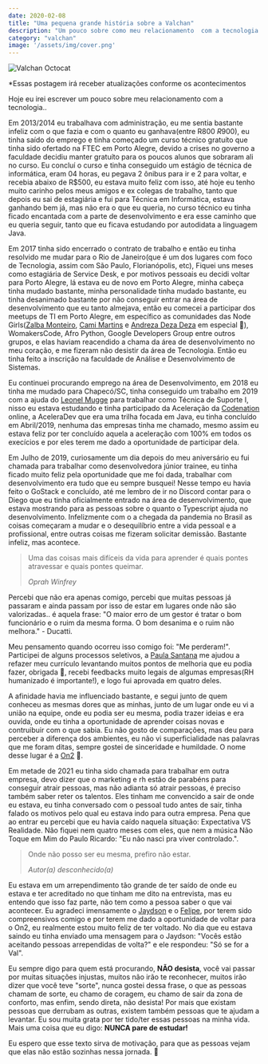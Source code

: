 ```yaml
---
date: 2020-02-08
title: "Uma pequena grande história sobre a Valchan"
description: "Um pouco sobre como meu relacionamento  com a tecnologia começou."
category: "valchan"
image: '/assets/img/cover.png'
---
```


<div class="smallSize">

![Valchan Octocat](/assets/img/octocatValchan.png)

</div>

*Essas postagem irá receber atualizações conforme os acontecimentos

Hoje eu irei escrever um pouco sobre meu relacionamento com a tecnologia..  

Em 2013/2014 eu trabalhava com administração, eu me sentia bastante infeliz com o que fazia e com o quanto eu ganhava(entre R$800 ~ R$900), eu tinha saído do emprego e tinha começado um curso técnico gratuíto que tinha sido ofertado na FTEC em Porto Alegre, devido a crises no governo a faculdade decidiu manter gratuíto para os poucos alunos que sobraram ali no curso. Eu concluí o curso e tinha conseguido um estágio de técnica de informática, eram 04 horas, eu pegava 2 ônibus para ir e 2 para voltar, e recebia abaixo de R$500, eu estava muito feliz com isso, até hoje eu tenho muito carinho pelos meus amigos e ex colegas de trabalho, tanto que depois eu sai de estagiária e fui para Técnica em Informática, estava ganhando bem já, mas não era o que eu queria, no curso técnico eu tinha ficado encantada com a parte de desenvolvimento e era esse caminho que eu queria seguir, tanto que eu ficava estudando por autodidata a linguagem Java. 

Em 2017 tinha sido encerrado o contrato de trabalho e então eu tinha resolvido me mudar para o Rio de Janeiro(que é um dos lugares com foco de Tecnologia, assim com São Paulo, Florianópolis, etc), Fiquei uns meses como estagiária de Service Desk, e por motivos pessoais eu decidi voltar para Porto Alegre, lá estava eu de novo em Porto Alegre, minha cabeça tinha mudado bastante, minha personalidade tinha mudado bastante, eu tinha desanimado bastante por não conseguir entrar na área de desenvolvimento que eu tanto almejava, então eu comecei a participar dos meetups de TI em Porto Alegre, em específico as comunidades das Node Girls(<a href="https://www.facebook.com/zalba.monteiro" target="_blank" rel="noopener noreferrer">Zalba Monteiro</a>, <a href="https://www.facebook.com/profile.php?id=100009106231893" target="_blank" rel="noopener noreferrer">Cami Martins</a> e <a href="https://www.facebook.com/andrezaar" target="_blank" rel="noopener noreferrer">Andreza Deza Deza</a> em especial 💙), WomakersCode, Afro Python, Google Developers Group entre outros grupos, e elas haviam reacendido a chama da área de desenvolvimento no meu coração, e me fizeram não desistir da área de Tecnologia. Então eu tinha feito a inscrição na faculdade de Análise e Desenvolvimento de Sistemas. 

Eu continuei procurando emprego na área de Desenvolvimento, em 2018 eu tinha me mudado para Chapecó/SC, tinha conseguido um trabalho em 2019 com a ajuda do <a href="https://www.facebook.com/leonel.mugge" target="_blank" rel="noopener noreferrer">Leonel Mugge</a> para trabalhar como Técnica de Suporte I, nisso eu estava estudando e tinha participado da Aceleração da <a href="https://www.facebook.com/dev.codenation" target="_blank" rel="noopener noreferrer">Codenation</a> online, a AceleraDev que era uma trilha focada em Java, eu tinha concluído em Abril/2019, nenhuma das empresas tinha me chamado, mesmo assim eu estava feliz por ter concluído aquela a aceleração com 100% em todos os execícios e por eles terem me dado a oportunidade de participar dela.

Em Julho de 2019, curiosamente um dia depois do meu aniversário eu fui chamada para trabalhar como desenvolvedora júnior trainee, eu tinha ficado muito feliz pela oportunidade que me foi dada, trabalhar com desenvolvimento era tudo que eu sempre busquei! Nesse tempo eu havia feito o GoStack e concluído, até me lembro de ir no Discord contar para o Diego que eu tinha oficialmente entrado na área de desenvolvimento, que estava mostrando para as pessoas sobre o quanto o Typescript ajuda no desenvolvimento. Infelizmente com o a chegada da pandemia no Brasil as coisas começaram a mudar e o desequilíbrio entre a vida pessoal e a profissional, entre outras coisas me fizeram solicitar demissão. Bastante infeliz, mas acontece.

<blockquote>  
  <p>Uma das coisas mais difíceis da vida para aprender é quais pontes atravessar e quais pontes queimar.</p>
  <cite>Oprah Winfrey</cite>
</blockquote>

Percebi que não era apenas comigo, percebi que muitas pessoas já passaram e ainda passam por isso de estar em lugares onde não são valorizadas.. é aquela frase: "O maior erro de um gestor é tratar o bom funcionário e o ruim da mesma forma. O bom desanima e o ruim não melhora." - Ducatti.

Meu pensamento quando ocorreu isso comigo foi: "Me perderam!". Participei de alguns processos seletivos, a <a href="https://www.facebook.com/paulasanrosa13" target="_blank" rel="noopener noreferrer">Paula Santana</a> me ajudou a refazer meu currículo levantando muitos pontos de melhoria que eu podia fazer, obrigada 💙, recebi feedbacks muito legais de algumas empresas(RH humanizado é importante!), e logo fui aprovada em quatro deles. 

A afinidade havia me influenciado bastante, e segui junto de quem conheceu as mesmas dores que as minhas, junto de um lugar onde eu vi a união na equipe, onde eu podia ser eu mesma, podia trazer ideias e era ouvida, onde eu tinha a oportunidade de aprender coisas novas e contruibuir com o que sabia. Eu não gosto de comparações, mas deu para perceber a diferença dos ambientes, eu não vi superficialidade nas palavras que me foram ditas, sempre gostei de sinceridade e humildade. O nome desse lugar é a <a href="https://www.linkedin.com/company/on2/mycompany/" target="_blank" rel="noopener noreferrer">On2</a> 💙.

Em metade de 2021 eu tinha sido chamada para trabalhar em outra empresa, devo dizer que o marketing e rh estão de parabéns para conseguir atrair pessoas, mas não adianta só atrair pessoas, é preciso também saber reter os talentos. Eles tinham me convencido a sair de onde eu estava, eu tinha conversado com o pessoal tudo antes de sair, tinha falado os motivos pelo qual eu estava indo para outra empresa. Pena que ao entrar eu percebi que eu havia caído naquela situação: Expectativa VS Realidade. Não fiquei nem quatro meses com eles, que nem a música Não Toque em Mim do Paulo Ricardo: "Eu não nasci pra viver controlado.".

<blockquote>  
  <p>Onde não posso ser eu mesma, prefiro não estar.</p>
  <cite>Autor(a) desconhecido(a)</cite>
</blockquote>

Eu estava em um arrependimento tão grande de ter saído de onde eu estava e ter acreditado no que tinham me dito na entrevista, mas eu entendo que isso faz parte, não tem como a pessoa saber o que vai acontecer. Eu agradeci imensamente o <a href="https://www.linkedin.com/in/jaydson/" target="_blank" rel="noopener noreferrer">Jaydson</a> e o <a href="https://www.linkedin.com/in/felipenmoura/" target="_blank" rel="noopener noreferrer">Felipe</a>, por terem sido compreensivos comigo e por terem me dado a oportunidade de voltar para o On2, eu realmente estou muito feliz de ter voltado. No dia que eu estava saindo eu tinha enviado uma mensagem para o Jaydson: "Vocês estão aceitando pessoas arrependidas de volta?" e ele respondeu: "Só se for a Val".

Eu sempre digo para quem está procurando, <b>NÃO desista</b>, você vai passar por muitas situações injustas, muitos não irão te reconhecer, muitos irão dizer que você teve "sorte", nunca gostei dessa frase, o que as pessoas chamam de sorte, eu chamo de coragem, eu chamo de sair da zona de conforto, mas enfim, sendo direta, não desista! Por mais que existam pessoas que derrubam as outras, existem também pessoas que te ajudam a levantar. Eu sou muita grata por ter tido/ter essas pessoas na minha vida. Mais uma coisa que eu digo: <b>NUNCA pare de estudar!</b>

Eu espero que esse texto sirva de motivação, para que as pessoas vejam que elas não estão sozinhas nessa jornada. 💙
